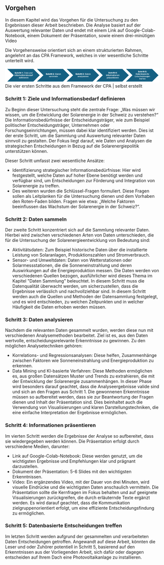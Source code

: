 ## Vorgehen
In diesem Kapitel wird das Vorgehen für die Untersuchung zu den Ergebnissen dieser Arbeit beschrieben. Die Analyse basiert auf der Auswertung relevanter Daten und endet mit einem Link auf Google-Colab-Notebook, einem Dokument der Präsentation, sowie einem drei-minütigen Video 

Die Vorgehensweise orientiert sich an einem strukturierten Rahmen, angelehnt an das CPA Framework, welches in vier wesentliche Schritte unterteilt wird. 

<div class="center-image">
    <img src="assets/images/CPA - Steps.png">
    <div class="image-label">Die vier ersten Schritte aus dem Framework der CPA | selbst erstellt</div>
</div>

### Schritt 1: Ziele und Informationsbedarf definieren
Zu Beginn dieser Untersuchung steht die zentrale Frage: „Was müssen wir wissen, um die Entwicklung der Solarenergie in der Schweiz zu verstehen?“ Die Informationsbedürfnisse der Entscheidungsträger, wie zum Beispiel politischer Entscheidungsträger, Unternehmen oder Forschungseinrichtungen, müssen dabei klar identifiziert werden. Dies ist der erste Schritt, um die Sammlung und Auswertung relevanter Daten sinnvoll zu gestalten. Der Fokus liegt darauf, wie Daten und Analysen die strategischen Entscheidungen in Bezug auf die Solarenergiepolitik unterstützen können. 

Dieser Schritt umfasst zwei wesentliche Ansätze: 
- Identifizierung strategischer Informationsbedürfnisse: Hier wird festgestellt, welche Daten auf hoher Ebene benötigt werden und verfügbar sind, um Entscheidungen zur Förderung und Integration von Solarenergie zu treffen. 
- Des weiteren wurden die Schlüssel-Fragen formuliert. Diese Fragen sollen als Leitplanken für die Untersuchung dienen und dem Vorhaben den Roten-Faden bilden. Fragen wie etwa: „Welche Faktoren beeinflussen das Wachstum der Solarenergie in der Schweiz?“. 

### Schritt 2: Daten sammeln
Der zweite Schritt konzentriert sich auf die Sammlung relevanter Daten. Hierbei wird zwischen verschiedenen Arten von Daten unterschieden, die für die Untersuchung der Solarenergieentwicklung von Bedeutung sind: 
- Aktivitätsdaten: Zum Beispiel historische Daten über die installierte Leistung von Solaranlagen, Produktionszahlen und Stromverbrauch. 
- Sensor- und Umweltdaten: Daten von Wetterstationen oder Solarmessstationen, die die Sonneneinstrahlung und deren Auswirkungen auf die Energieproduktion messen. 
Die Daten werden von verschiedenen Quellen bezogen, ausführlicher wird dieses Thema im Kapitel "Daten Sammlung" beleuchtet. In diesem Schritt muss die Datenqualität überwacht werden, um sicherzustellen, dass die Ergebnisse verlässlich und nachvollziehbar sind. In diesem Schritt werden auch die Quellen und Methoden der Datensammlung festgelegt, und es wird entschieden, zu welchen Zeitpunkten und in welcher Häufigkeit die Daten erhoben werden müssen. 

### Schritt 3: Daten analysieren
Nachdem die relevanten Daten gesammelt wurden, werden diese nun mit verschiedenen Analysemethoden bearbeitet. Ziel ist es, aus den Daten wertvolle, entscheidungsrelevante Erkenntnisse zu gewinnen. Zu den möglichen Analysetechniken gehören: 
- Korrelations- und Regressionsanalysen: Diese helfen, Zusammenhänge zwischen Faktoren wie Sonneneinstrahlung und Energieproduktion zu erkennen. 
- Data Mining und KI-basierte Verfahren: Diese Methoden ermöglichen es, aus großen Datensätzen Muster und Trends zu extrahieren, die mit der Entwicklung der Solarenergie zusammenhängen. 
In dieser Phase wird besonders darauf geachtet, dass die Analyseergebnisse valide sind und sich an den Fragen aus Schritt 1. Die gewonnenen Erkenntnisse müssen so aufbereitet werden, dass sie zur Beantwortung der Fragen dienen und Inhalt der Präsentation sind. Dies beinhaltet auch die Verwendung von Visualisierungen und klaren Darstellungstechniken, die eine einfache Interpretation der Ergebnisse ermöglichen. 

### Schritt 4: Informationen präsentieren
Im vierten Schritt werden die Ergebnisse der Analyse so aufbereitet, dass sie wiedergegeben werden können. Die Präsentation erfolgt durch verschiedene Medien, darunter: 
- Link auf Google-Colab-Notebook: Diese werden genutzt, um die wichtigsten Ergebnisse und Empfehlungen klar und prägnant darzustellen. 
- Dokument der Präsentation: 5-6 Slides mit den wichtigsten Erkenntnissen. 
- Video: Ein ergänzendes Video, mit der Dauer von drei Minuten, wird visuelle Eindrücke und die wichtigsten Daten anschaulich vermitteln. 
Die Präsentation sollte die Kernfragen im Fokus behalten und auf geeignete Visualisierungen zurückgreifen, die durch erläuternde Texte ergänzt werden. Es wird darauf geachtet, dass die Kommunikation zielgruppenorientiert erfolgt, um eine effiziente Entscheidungsfindung zu ermöglichen.

### Schritt 5: Datenbasierte Entscheidungen treffen
Im letzten Schritt werden aufgrund der gesammelten und verarbeiteten Daten Entscheidungen getroffen. Angewandt auf diese Arbeit, könnten die Leser und oder Zuhörer potentiell in Schritt 5, basierend auf den Erkenntnissen aus der Vorliegenden Arbeit, sich dafür oder dagegen entscheiden auf Ihrem Dach eine Photovoltaikanlage zu installieren.
